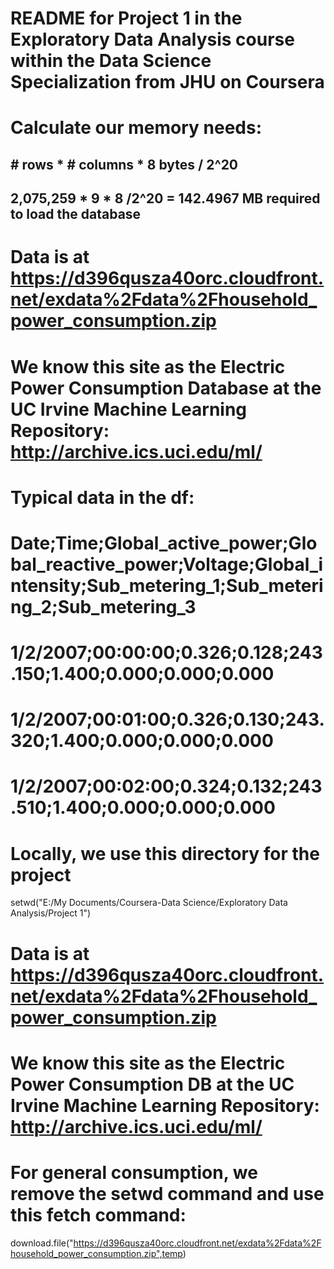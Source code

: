 # README for Project 1 in the Exploratory Data Analysis course within the Data Science Specialization from JHU on Coursera
# Calculate our memory needs:
## # rows * # columns * 8 bytes / 2^20
## 2,075,259 * 9 * 8 /2^20 = 142.4967 MB required to load the database
#
# Data is at https://d396qusza40orc.cloudfront.net/exdata%2Fdata%2Fhousehold_power_consumption.zip
# We know this site as the Electric Power Consumption Database at the UC Irvine Machine Learning Repository: http://archive.ics.uci.edu/ml/
# Typical data in the df:
# Date;Time;Global_active_power;Global_reactive_power;Voltage;Global_intensity;Sub_metering_1;Sub_metering_2;Sub_metering_3
# 1/2/2007;00:00:00;0.326;0.128;243.150;1.400;0.000;0.000;0.000
# 1/2/2007;00:01:00;0.326;0.130;243.320;1.400;0.000;0.000;0.000
# 1/2/2007;00:02:00;0.324;0.132;243.510;1.400;0.000;0.000;0.000
#
# Locally, we use this directory for the project
setwd("E:/My Documents/Coursera-Data Science/Exploratory Data Analysis/Project 1")
#
#
# Data is at https://d396qusza40orc.cloudfront.net/exdata%2Fdata%2Fhousehold_power_consumption.zip
# We know this site as the Electric Power Consumption DB at the UC Irvine Machine Learning Repository: http://archive.ics.uci.edu/ml/
# For general consumption, we remove the setwd command and use this fetch command:
download.file("https://d396qusza40orc.cloudfront.net/exdata%2Fdata%2Fhousehold_power_consumption.zip",temp)